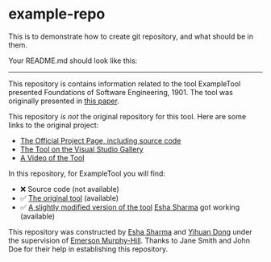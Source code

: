# example-repo
This is to demonstrate how to create git repository,
and what should be in them. 

Your README.md should look like this:

***

This repository is contains information related to the tool ExampleTool presented Foundations of Software Engineering, 1901. The tool was originally presented in [this paper](http://ieeexplore.ieee.org/xpl/articleDetails.jsp?arnumber=6747210).

This repository _is not_ the original repository for this tool. Here are some links to the original project:
* [The Official Project Page, including source code](https://sando.codeplex.com/)
* [The Tool on the Visual Studio Gallery](https://visualstudiogallery.msdn.microsoft.com/06f39a31-20ce-408c-afee-8a02b484db1c)
* [A Video of the Tool](https://www.youtube.com/watch?v=SDTPDpleOcM)

In this repository, for ExampleTool you will find:
* :x: Source code (not available)
* :white_check_mark: [The original tool](SomeExecutableInTheRepo) (available)
* :white_check_mark: [A slightly modified version of the tool](AnotherExecutableInTheRepo) [Esha Sharma](https://github.com/EshaSharma) got working (available)

This repository was constructed by [Esha Sharma](https://github.com/EshaSharma) and [Yihuan Dong](https://github.com/YihuanDong) under the supervision of [Emerson Murphy-Hill](https://github.com/CaptainEmerson). Thanks to Jane Smith and John Doe for their help in establishing this repository. 
